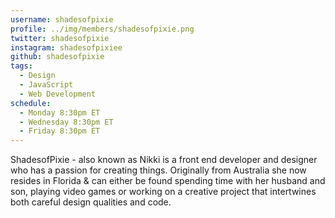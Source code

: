 ```yaml
---
username: shadesofpixie
profile: ../img/members/shadesofpixie.png
twitter: shadesofpixie
instagram: shadesofpixiee
github: shadesofpixie
tags:
  - Design
  - JavaScript
  - Web Development 
schedule:
  - Monday 8:30pm ET
  - Wednesday 8:30pm ET
  - Friday 8:30pm ET
---
```


ShadesofPixie - also known as Nikki is a front end developer and designer who has a passion for creating things. Originally from Australia she now resides in Florida & can either be found spending time with her husband and son, playing video games or working on a creative project that intertwines both careful design qualities and code.

